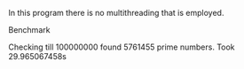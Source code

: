 In this program there is no multithreading that is employed.

Benchmark

Checking till  100000000 found  5761455 prime numbers. Took  29.965067458s